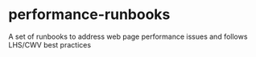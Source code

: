# performance-runbooks
A set of runbooks to address web page performance issues and follows LHS/CWV best practices
